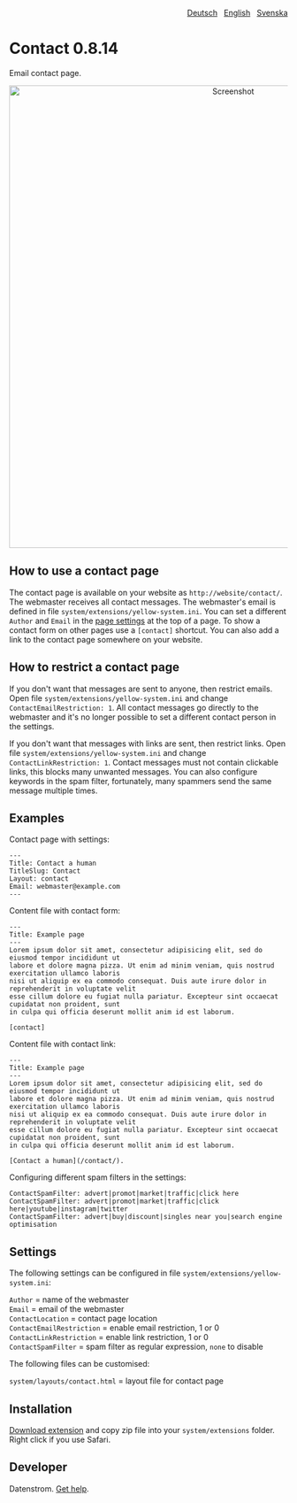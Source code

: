 <p align="right"><a href="README-de.md">Deutsch</a> &nbsp; <a href="README.md">English</a> &nbsp; <a href="README-sv.md">Svenska</a></p>

# Contact 0.8.14

Email contact page.

<p align="center"><img src="contact-screenshot.png?raw=true" width="795" height="836" alt="Screenshot"></p>

## How to use a contact page

The contact page is available on your website as `http://website/contact/`. The webmaster receives all contact messages. The webmaster's email is defined in file `system/extensions/yellow-system.ini`. You can set a different `Author` and `Email` in the [page settings](https://github.com/datenstrom/yellow-extensions/tree/master/source/core#settings-page) at the top of a page. To show a contact form on other pages use a `[contact]` shortcut. You can also add a link to the contact page somewhere on your website.

## How to restrict a contact page

If you don't want that messages are sent to anyone, then restrict emails. Open file `system/extensions/yellow-system.ini` and change `ContactEmailRestriction: 1`. All contact messages go directly to the webmaster and it's no longer possible to set a different contact person in the settings.

If you don't want that messages with links are sent, then restrict links. Open file `system/extensions/yellow-system.ini` and change `ContactLinkRestriction: 1`. Contact messages must not contain clickable links, this blocks many unwanted messages. You can also configure keywords in the spam filter, fortunately, many spammers send the same message multiple times.

## Examples

Contact page with settings:

    ---
    Title: Contact a human
    TitleSlug: Contact
    Layout: contact
    Email: webmaster@example.com
    ---

Content file with contact form:

    ---
    Title: Example page
    ---
    Lorem ipsum dolor sit amet, consectetur adipisicing elit, sed do eiusmod tempor incididunt ut 
    labore et dolore magna pizza. Ut enim ad minim veniam, quis nostrud exercitation ullamco laboris 
    nisi ut aliquip ex ea commodo consequat. Duis aute irure dolor in reprehenderit in voluptate velit 
    esse cillum dolore eu fugiat nulla pariatur. Excepteur sint occaecat cupidatat non proident, sunt 
    in culpa qui officia deserunt mollit anim id est laborum.

    [contact]

Content file with contact link:

    ---
    Title: Example page
    ---
    Lorem ipsum dolor sit amet, consectetur adipisicing elit, sed do eiusmod tempor incididunt ut 
    labore et dolore magna pizza. Ut enim ad minim veniam, quis nostrud exercitation ullamco laboris 
    nisi ut aliquip ex ea commodo consequat. Duis aute irure dolor in reprehenderit in voluptate velit 
    esse cillum dolore eu fugiat nulla pariatur. Excepteur sint occaecat cupidatat non proident, sunt 
    in culpa qui officia deserunt mollit anim id est laborum.

    [Contact a human](/contact/).

Configuring different spam filters in the settings:

    ContactSpamFilter: advert|promot|market|traffic|click here
    ContactSpamFilter: advert|promot|market|traffic|click here|youtube|instagram|twitter
    ContactSpamFilter: advert|buy|discount|singles near you|search engine optimisation

## Settings

The following settings can be configured in file `system/extensions/yellow-system.ini`:

`Author` = name of the webmaster  
`Email` = email of the webmaster  
`ContactLocation` = contact page location  
`ContactEmailRestriction` = enable email restriction, 1 or 0  
`ContactLinkRestriction` = enable link restriction, 1 or 0  
`ContactSpamFilter` = spam filter as regular expression, `none` to disable  

The following files can be customised:

`system/layouts/contact.html` = layout file for contact page  

## Installation

[Download extension](https://github.com/datenstrom/yellow-extensions/raw/master/zip/contact.zip) and copy zip file into your `system/extensions` folder. Right click if you use Safari.

## Developer

Datenstrom. [Get help](https://datenstrom.se/yellow/help/).
